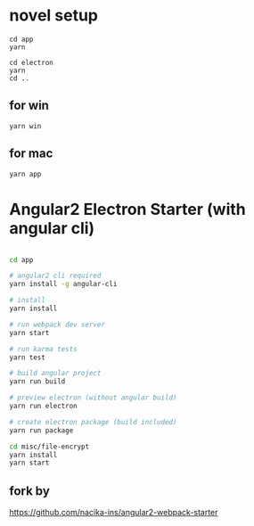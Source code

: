 # novel setup
```
cd app
yarn

cd electron
yarn
cd ..
```

## for win
```
yarn win
```

## for mac
```
yarn app
```



# Angular2 Electron Starter (with angular cli)

```bash

cd app

# angular2 cli required
yarn install -g angular-cli

# install
yarn install

# run webpack dev server
yarn start

# run karma tests
yarn test

# build angular project
yarn run build

# preview electron (without angular build)
yarn run electron

# create electron package (build included)
yarn run package

cd misc/file-encrypt
yarn install
yarn start

```

## fork by
https://github.com/nacika-ins/angular2-webpack-starter

